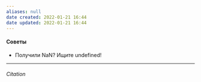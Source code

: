 ```yaml
---
aliases: null
date created: 2022-01-21 16:44
date updated: 2022-01-21 16:44
---
```


#### Советы

- Получили NaN? Ищите undefined!

---

###### Citation
